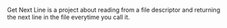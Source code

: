 Get Next Line is a project about reading from a file descriptor and returning the next line in the file everytime you call it.
